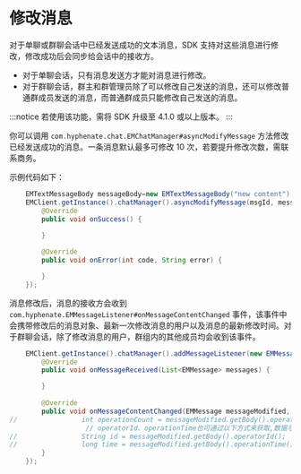 # 修改消息

对于单聊或群聊会话中已经发送成功的文本消息，SDK 支持对这些消息进行修改，修改成功后会同步给会话中的接收方。

- 对于单聊会话，只有消息发送方才能对消息进行修改。
- 对于群聊会话，群主和群管理员除了可以修改自己发送的消息，还可以修改普通群成员发送的消息，而普通群成员只能修改自己发送的消息。

:::notice
若使用该功能，需将 SDK 升级至 4.1.0 或以上版本。
:::

你可以调用 `com.hyphenate.chat.EMChatManager#asyncModifyMessage` 方法修改已经发送成功的消息。一条消息默认最多可修改 10 次，若要提升修改次数，需联系商务。

示例代码如下：

```java
    EMTextMessageBody messageBody=new EMTextMessageBody("new content");
    EMClient.getInstance().chatManager().asyncModifyMessage(msgId, messageBody, new EMCallBack() {
        @Override
        public void onSuccess() {
            
        }

        @Override
        public void onError(int code, String error) {

        }
    });

```
消息修改后，消息的接收方会收到 `com.hyphenate.EMMessageListener#onMessageContentChanged` 事件，该事件中会携带修改后的消息对象、最新一次修改消息的用户以及消息的最新修改时间。对于群聊会话，除了修改消息的用户，群组内的其他成员均会收到该事件。

```java
    EMClient.getInstance().chatManager().addMessageListener(new EMMessageListener() {
        @Override
        public void onMessageReceived(List<EMMessage> messages) {

        }
        
        @Override
        public void onMessageContentChanged(EMMessage messageModified, String operatorId, long operationTime) {
//                int operationCount = messageModified.getBody().operationCount();
                   // operatorId、operationTime也可通过以下方式来获取,数据与上述行参保持一致
//                String id = messageModified.getBody().operatorId();
//                long time = messageModified.getBody().operationTime();
        }
    });

```




